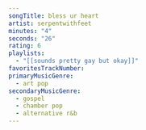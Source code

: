 ```yaml
---
songTitle: bless ur heart
artist: serpentwithfeet
minutes: "4"
seconds: "26"
rating: 6
playlists:
  - "[[sounds pretty gay but okay]]"
favoritesTrackNumber:
primaryMusicGenre:
  - art pop
secondaryMusicGenre:
  - gospel
  - chamber pop
  - alternative r&b
---
```

